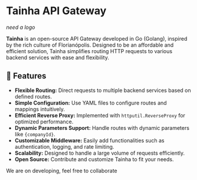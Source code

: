 # Tainha API Gateway

_need a logo_

**Tainha** is an open-source API Gateway developed in Go (Golang), inspired by the rich culture of Florianópolis. Designed to be an affordable and efficient solution, Tainha simplifies routing HTTP requests to various backend services with ease and flexibility.

## 🌟 Features

- **Flexible Routing:** Direct requests to multiple backend services based on defined routes.
- **Simple Configuration:** Use YAML files to configure routes and mappings intuitively.
- **Efficient Reverse Proxy:** Implemented with `httputil.ReverseProxy` for optimized performance.
- **Dynamic Parameters Support:** Handle routes with dynamic parameters like `{companyId}`.
- **Customizable Middleware:** Easily add functionalities such as authentication, logging, and rate limiting.
- **Scalability:** Designed to handle a large volume of requests efficiently.
- **Open Source:** Contribute and customize Tainha to fit your needs.

We are on developing, feel free to collaborate
